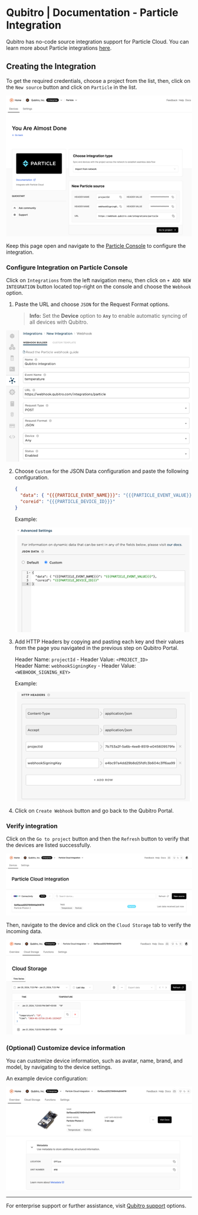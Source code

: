 # Qubitro | Documentation - Particle Integration

Qubitro has no-code source integration support for Particle Cloud. You can learn more about Particle integrations [here](https://docs.particle.io/integrations/integrations).

## Creating the Integration

To get the required credentials, choose a project from the list, then, click on the `New source` button and click on `Particle` in the list.

![Credentials](images/particle_qubitro_integration_creds.png)

Keep this page open and navigate to the [Particle Console](https://console.particle.io) to configure the integration.

### Configure Integration on Particle Console

Click on `Integrations` from the left navigation menu, then click on `+ ADD NEW INTEGRATION` button located top-right on the console and choose the `Webhook` option.

1. Paste the URL and choose `JSON` for the Request Format options.

    > **Info:** Set the **Device** option to **`Any`** to enable automatic syncing of all devices with Qubitro.

![Basics](images/particle_qubitro_integration_basics.webp)

2. Choose `Custom` for the JSON Data configuration and paste the following configuration.

    ```json
    {
      "data": { "{{{PARTICLE_EVENT_NAME}}}": "{{{PARTICLE_EVENT_VALUE}}}"},
      "coreid": "{{{PARTICLE_DEVICE_ID}}}"
    }
    ```

    Example:

    ![Request Data Configuration](images/particle_qubitro_integration_advance_data.webp)

3. Add HTTP Headers by copying and pasting each key and their values from the page you navigated in the previous step on Qubitro Portal.

    Header Name: `projectId` - Header Value: `<PROJECT_ID>`  
    Header Name: `webhookSigningKey` - Header Value: `<WEBHOOK_SIGNING_KEY>`

    Example:

    ![Request Headers Configuration](images/particle_qubitro_integration_advance_headers.webp)

4. Click on `Create Webhook` button and go back to the Qubitro Portal.

### Verify integration

Click on the `Go to project` button and then the `Refresh` button to verify that the devices are listed successfully.

![Device List](images/particle_qubitro_integration_device_list.png)

Then, navigate to the device and click on the `Cloud Storage` tab to verify the incoming data.

![Data Table](images/particle_qubitro_integration_data_table.webp)

### (Optional) Customize device information

You can customize device information, such as avatar, name, brand, and model, by navigating to the device settings.

An example device configuration:

![Device Overview](images/particle_qubitro_integration_device_overview.png)

---

For enterprise support or further assistance, visit [Qubitro support](https://www.qubitro.com/resources/support) options.